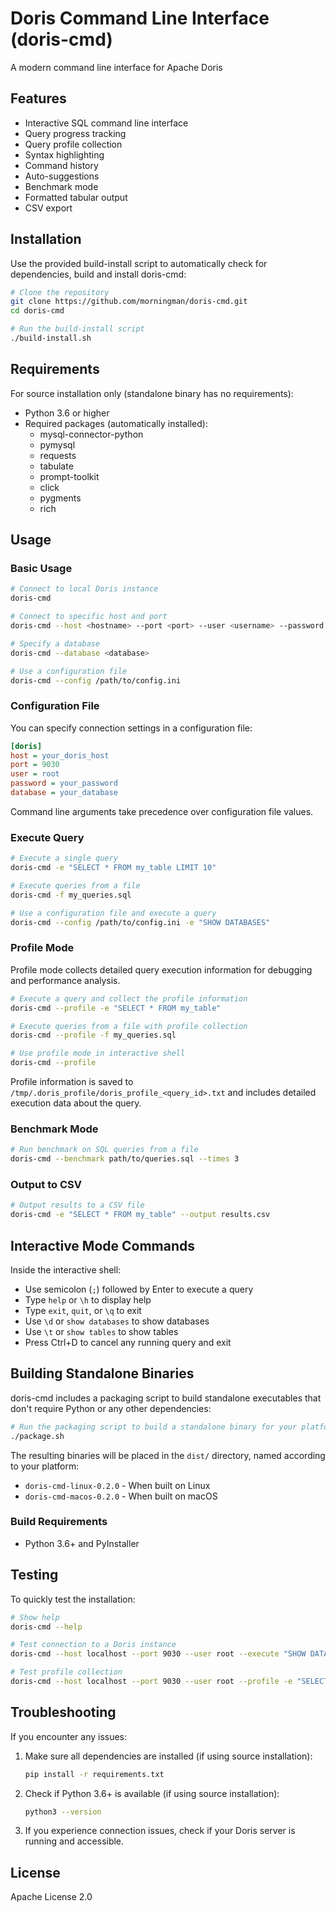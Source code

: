 # Doris Command Line Interface (doris-cmd)

A modern command line interface for Apache Doris

## Features

- Interactive SQL command line interface
- Query progress tracking
- Query profile collection
- Syntax highlighting
- Command history
- Auto-suggestions
- Benchmark mode
- Formatted tabular output
- CSV export

## Installation

Use the provided build-install script to automatically check for dependencies, build and install doris-cmd:

```bash
# Clone the repository
git clone https://github.com/morningman/doris-cmd.git
cd doris-cmd

# Run the build-install script
./build-install.sh
```

## Requirements

For source installation only (standalone binary has no requirements):

- Python 3.6 or higher
- Required packages (automatically installed):
  - mysql-connector-python
  - pymysql
  - requests
  - tabulate
  - prompt-toolkit
  - click
  - pygments
  - rich

## Usage

### Basic Usage

```bash
# Connect to local Doris instance
doris-cmd

# Connect to specific host and port
doris-cmd --host <hostname> --port <port> --user <username> --password <password>

# Specify a database
doris-cmd --database <database>

# Use a configuration file
doris-cmd --config /path/to/config.ini
```

### Configuration File

You can specify connection settings in a configuration file:

```ini
[doris]
host = your_doris_host
port = 9030
user = root
password = your_password
database = your_database
```

Command line arguments take precedence over configuration file values.

### Execute Query

```bash
# Execute a single query
doris-cmd -e "SELECT * FROM my_table LIMIT 10"

# Execute queries from a file
doris-cmd -f my_queries.sql

# Use a configuration file and execute a query
doris-cmd --config /path/to/config.ini -e "SHOW DATABASES"
```

### Profile Mode

Profile mode collects detailed query execution information for debugging and performance analysis.

```bash
# Execute a query and collect the profile information
doris-cmd --profile -e "SELECT * FROM my_table"

# Execute queries from a file with profile collection
doris-cmd --profile -f my_queries.sql

# Use profile mode in interactive shell
doris-cmd --profile
```

Profile information is saved to `/tmp/.doris_profile/doris_profile_<query_id>.txt` and includes detailed execution data about the query.

### Benchmark Mode

```bash
# Run benchmark on SQL queries from a file
doris-cmd --benchmark path/to/queries.sql --times 3
```

### Output to CSV

```bash
# Output results to a CSV file
doris-cmd -e "SELECT * FROM my_table" --output results.csv
```

## Interactive Mode Commands

Inside the interactive shell:

- Use semicolon (`;`) followed by Enter to execute a query
- Type `help` or `\h` to display help
- Type `exit`, `quit`, or `\q` to exit
- Use `\d` or `show databases` to show databases
- Use `\t` or `show tables` to show tables
- Press Ctrl+D to cancel any running query and exit

## Building Standalone Binaries

doris-cmd includes a packaging script to build standalone executables that don't require Python or any other dependencies:

```bash
# Run the packaging script to build a standalone binary for your platform
./package.sh
```

The resulting binaries will be placed in the `dist/` directory, named according to your platform:
- `doris-cmd-linux-0.2.0` - When built on Linux
- `doris-cmd-macos-0.2.0` - When built on macOS

### Build Requirements

- Python 3.6+ and PyInstaller

## Testing

To quickly test the installation:

```bash
# Show help
doris-cmd --help

# Test connection to a Doris instance
doris-cmd --host localhost --port 9030 --user root --execute "SHOW DATABASES"

# Test profile collection
doris-cmd --host localhost --port 9030 --user root --profile -e "SELECT * FROM my_table"
```

## Troubleshooting

If you encounter any issues:

1. Make sure all dependencies are installed (if using source installation):
   ```bash
   pip install -r requirements.txt
   ```

2. Check if Python 3.6+ is available (if using source installation):
   ```bash
   python3 --version
   ```

3. If you experience connection issues, check if your Doris server is running and accessible.

## License

Apache License 2.0

